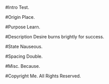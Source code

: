 #Intro
Test.

#Origin
Place.

#Purpose
Learn.

#Description
Desire burns brightly for success.

#State
Nauseous.

#Spacing
Double.

#Misc.
Because.

#Copyright
Me. All Rights Reserved.
